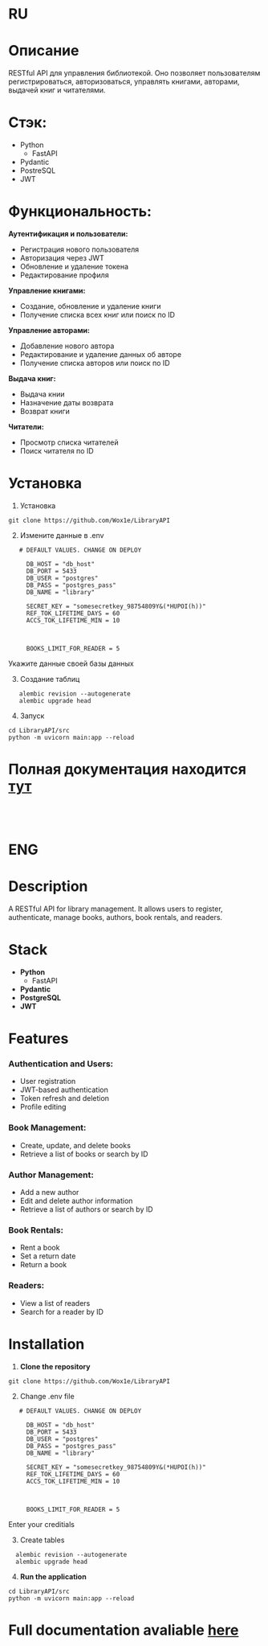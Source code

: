 # **RU**
# Описание

RESTful API для управления библиотекой. Оно позволяет пользователям регистрироваться, авторизоваться, управлять книгами, авторами, выдачей книг и читателями.

# Стэк:

* Python
     - FastAPI
* Pydantic
* PostreSQL
* JWT
  
# Функциональность:

**Аутентификация и пользователи:**

*  Регистрация нового пользователя
*  Авторизация через JWT
*  Обновление и удаление токена
*  Редактирование профиля
  
**Управление книгами:**

* Создание, обновление и удаление книги
* Получение списка всех книг или поиск по ID
  
**Управление авторами:**

* Добавление нового автора
* Редактирование и удаление данных об авторе
* Получение списка авторов или поиск по ID
  
**Выдача книг:**

* Выдача книи
* Назначение даты возврата
*  Возврат книги
  
**Читатели:**
* Просмотр списка читателей
* Поиск читателя по ID

# Установка

1) Установка

```
git clone https://github.com/Wox1e/LibraryAPI
```
2) Измените данные в .env
```
   # DEFAULT VALUES. CHANGE ON DEPLOY

     DB_HOST = "db_host"
     DB_PORT = 5433
     DB_USER = "postgres"
     DB_PASS = "postgres_pass"
     DB_NAME = "library"
     
     SECRET_KEY = "somesecretkey_98754809Y&(*HUPOI(h))"
     REF_TOK_LIFETIME_DAYS = 60
     ACCS_TOK_LIFETIME_MIN = 10
     
     
     
     BOOKS_LIMIT_FOR_READER = 5
```
Укажите данные своей базы данных

3) Создание таблиц
```
   alembic revision --autogenerate
   alembic upgrade head
```

4) Запуск
```
cd LibraryAPI/src
python -m uvicorn main:app --reload 
```

# Полная документация находится [тут](https://wox1e.github.io/LibraryAPI/)

<br /><br />

# **ENG**

# **Description**

A RESTful API for library management. It allows users to register, authenticate, manage books, authors, book rentals, and readers.

# **Stack**

-   **Python**
    -   FastAPI
-   **Pydantic**
-   **PostgreSQL**
-   **JWT**

# **Features**

### **Authentication and Users:**

-   User registration
-   JWT-based authentication
-   Token refresh and deletion
-   Profile editing

### **Book Management:**

-   Create, update, and delete books
-   Retrieve a list of books or search by ID

### **Author Management:**

-   Add a new author
-   Edit and delete author information
-   Retrieve a list of authors or search by ID

### **Book Rentals:**

-   Rent a book
-   Set a return date
-   Return a book

### **Readers:**

-   View a list of readers
-   Search for a reader by ID

# **Installation**

1.  **Clone the repository**
```
git clone https://github.com/Wox1e/LibraryAPI
```
2. Change .env file
```
   # DEFAULT VALUES. CHANGE ON DEPLOY

     DB_HOST = "db_host"
     DB_PORT = 5433
     DB_USER = "postgres"
     DB_PASS = "postgres_pass"
     DB_NAME = "library"
     
     SECRET_KEY = "somesecretkey_98754809Y&(*HUPOI(h))"
     REF_TOK_LIFETIME_DAYS = 60
     ACCS_TOK_LIFETIME_MIN = 10
     
     
     
     BOOKS_LIMIT_FOR_READER = 5
```
Enter your creditials

3. Create tables
 ```
   alembic revision --autogenerate
   alembic upgrade head
 ```

4. **Run the application**
```
cd LibraryAPI/src
python -m uvicorn main:app --reload 
```


# Full documentation avaliable [here](https://wox1e.github.io/LibraryAPI/)


